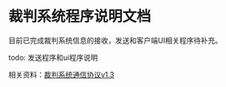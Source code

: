 # 裁判系统程序说明文档

目前已完成裁判系统信息的接收，发送和客户端UI相关程序待补充。

todo: 发送程序和ui程序说明

相关资料：[裁判系统通信协议v1.3](https://rm-static.djicdn.com/tem/13194/RoboMaster_%E8%A3%81%E5%88%A4%E7%B3%BB%E7%BB%9F%E4%B8%B2%E5%8F%A3%E5%8D%8F%E8%AE%AE%E9%99%84%E5%BD%95%20V1.3.pdf)
